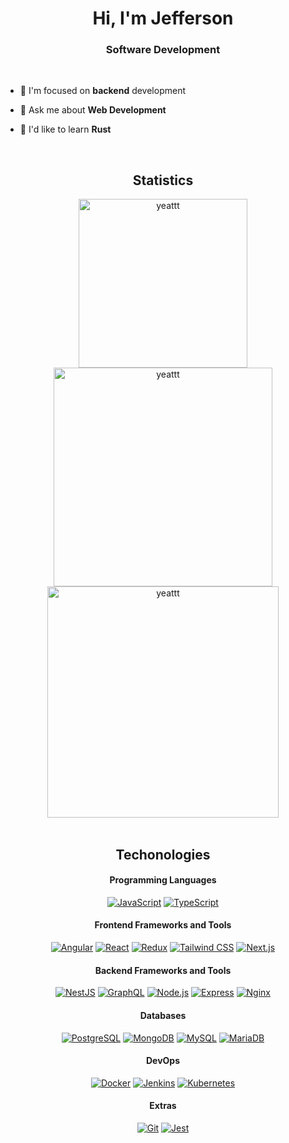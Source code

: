 <h1 align="center">Hi, I'm Jefferson</h1>
<h3 align="center">Software Development</h3>
<br />

- 🔭 I'm focused on **backend** development

- 💬 Ask me about **Web Development**

- 🦀 I'd like to learn **Rust**

<br />
<h2 align="center"><strong>Statistics</strong></h2>

<div align="center">
  <img width="270" align="center" src="https://github-readme-stats.vercel.app/api/top-langs?username=yeattt&show_icons=true&hide_border=false&locale=en&layout=compact&theme=discord_old_blurple&bg_color=00000000" alt="yeattt" />
  <img width="350" align="center" src="https://github-readme-stats.vercel.app/api?username=yeattt&show_icons=true&locale=en&hide_border=false&theme=discord_old_blurple&bg_color=00000000" alt="yeattt" />
  <img width="370" align="center" src="https://github-readme-streak-stats.herokuapp.com/?user=yeattt&theme=discord_old_blurple&hide_border=false&background=FFFFFF00" alt="yeattt" />
</div>

<br />

<h2 align="center"><strong>Techonologies</strong></h2>

<h4 align="center"><strong>Programming Languages</strong></h4>

<p align="center">
  <a href="#"><img alt="JavaScript" src="https://img.shields.io/badge/JavaScript-black?logo=javascript&logoColor=yellow"></a>
  <a href="#"><img alt="TypeScript" src="https://img.shields.io/badge/TypeScript-black?logo=typescript&logoColor=blue"></a>
</p>

<h4 align="center"><strong>Frontend Frameworks and Tools</strong></h4>

<p align="center">
  <a href="#"><img alt="Angular" src="https://img.shields.io/badge/Angular-black?logo=angular&logoColor=darkred"></a>
  <a href="#"><img alt="React" src="https://img.shields.io/badge/React-black?logo=react&logoColor=blue"></a>
  <a href="#"><img alt="Redux" src="https://img.shields.io/badge/Redux-black?logo=redux&logoColor=pink"></a>
  <a href="#"><img alt="Tailwind CSS" src="https://img.shields.io/badge/Tailwind_CSS-black?logo=tailwind-css&logoColor=blue"></a>
  <a href="#"><img alt="Next.js" src="https://img.shields.io/badge/Next.js-black?logo=next.js&logoColor=white"></a>
</p>

<h4 align="center"><strong>Backend Frameworks and Tools</strong></h4>

<p align="center">
  <a href="#"><img alt="NestJS" src="https://img.shields.io/badge/NestJS-black?logo=nestjs&logoColor=E0234E"></a>
  <a href="#"><img alt="GraphQL" src="https://img.shields.io/badge/GraphQL-black?logo=graphql&logoColor=pink"></a>
  <a href="#"><img alt="Node.js" src="https://img.shields.io/badge/Node.js-black?logo=node.js&logoColor=darkgreen"></a>
  <a href="#"><img alt="Express" src="https://img.shields.io/badge/Express-black?logo=express&logoColor=green"></a>
  <a href="#"><img alt="Nginx" src="https://img.shields.io/badge/Nginx-black?logo=nginx&logoColor=darkgreen"></a>
</p>

<h4 align="center"><strong>Databases</strong></h4>

<p align="center">
  <a href="#"><img alt="PostgreSQL" src="https://img.shields.io/badge/PostgreSQL-black?logo=postgresql&logoColor=blue"></a>
  <a href="#"><img alt="MongoDB" src="https://img.shields.io/badge/MongoDB-black?logo=mongodb&logoColor=green"></a>
  <a href="#"><img alt="MySQL" src="https://img.shields.io/badge/MySQL-black?logo=mysql&logoColor=cyan"></a>
  <a href="#"><img alt="MariaDB" src="https://img.shields.io/badge/MariaDB-black?logo=mariadb&logoColor=brown"></a>
</p>

<h4 align="center"><strong>DevOps</strong></h4>

<p align="center">
  <a href="#"><img alt="Docker" src="https://img.shields.io/badge/Docker-black?logo=docker&logoColor=blue"></a>
  <a href="#"><img alt="Jenkins" src="https://img.shields.io/badge/Jenkins-black?logo=jenkins&logoColor=red"></a>
  <a href="#"><img alt="Kubernetes" src="https://img.shields.io/badge/Kubernetes-black?logo=kubernetes&logoColor=orange"></a>
</p>

<h4 align="center"><strong>Extras</strong></h4>

<p align="center">
  <a href="#"><img alt="Git" src="https://img.shields.io/badge/Git-black?logo=git&logoColor=red"></a>
  <a href="#"><img alt="Jest" src="https://img.shields.io/badge/Jest-black?logo=jest&logoColor=pink"></a>
</p>

